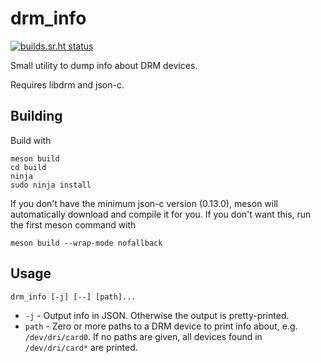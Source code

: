 # drm_info

[![builds.sr.ht status](https://builds.sr.ht/~ascent/drm_info.svg)](https://builds.sr.ht/~ascent/drm_info?)

Small utility to dump info about DRM devices.

Requires libdrm and json-c.

## Building

Build with
```
meson build
cd build
ninja
sudo ninja install
```

If you don't have the minimum json-c version (0.13.0), meson will automatically
download and compile it for you. If you don't want this, run the first meson
command with
```
meson build --wrap-mode nofallback
```

## Usage

```
drm_info [-j] [--] [path]...
```
- `-j` - Output info in JSON. Otherwise the output is pretty-printed.
- `path` - Zero or more paths to a DRM device to print info about, e.g.
`/dev/dri/card0`. If no paths are given, all devices found in
`/dev/dri/card*` are printed.

